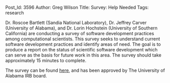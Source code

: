 Post_Id: 3596
Author: Greg Wilson
Title: Survey: Help Needed
Tags: research

<p>Dr. Roscoe Bartlett (Sandia National Laboratory), Dr. Jeffrey Carver (University of Alabama), and Dr. Lorin Hochstein (University of Southern California) are conducting a survey of software development practices among computational scientists. This survey seeks to understand current software development practices and identify areas of need. The goal is to produce a report on the status of scientific software development which can serve as the basis for future work in this area. The survey should take approximately 15 minutes to complete.</p>
<p>The survey can be found <a href="https://spreadsheets.google.com/viewform?hl=en&amp;formkey=dGZwR1BfQ2NiNGh6SWt4ZjBCTnFoVmc6MQ#gid=0">here</a>, and has been approved by The University of Alabama IRB board.</p>
